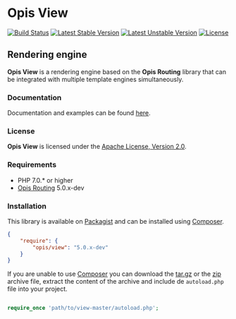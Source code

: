 Opis View
=========
[![Build Status](https://travis-ci.org/opis/view.svg?branch=master)](https://travis-ci.org/opis/view)
[![Latest Stable Version](https://poser.pugx.org/opis/view/version.png)](https://packagist.org/packages/opis/view)
[![Latest Unstable Version](https://poser.pugx.org/opis/view/v/unstable.png)](https://packagist.org/packages/opis/view)
[![License](https://poser.pugx.org/opis/view/license.png)](https://packagist.org/packages/opis/view)

Rendering engine
--------------
**Opis View** is a rendering engine based on the **Opis Routing** library that can be integrated with multiple template engines simultaneously.

### Documentation

Documentation and examples can be found [here](https://www.opis.io/view).

### License

**Opis View** is licensed under the [Apache License, Version 2.0](http://www.apache.org/licenses/LICENSE-2.0). 

### Requirements

* PHP 7.0.* or higher
* [Opis Routing](http://www.opis.io/routing) 5.0.x-dev

### Installation

This library is available on [Packagist](https://packagist.org/packages/opis/view) and can be installed using [Composer](http://getcomposer.org).

```json
{
    "require": {
        "opis/view": "5.0.x-dev"
    }
}
```

If you are unable to use [Composer](http://getcomposer.org) you can download the
[tar.gz](https://github.com/opis/view/archive/master.tar.gz) or the [zip](https://github.com/opis/view/archive/master.zip)
archive file, extract the content of the archive and include de `autoload.php` file into your project. 

```php

require_once 'path/to/view-master/autoload.php';

```
